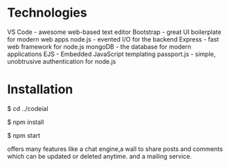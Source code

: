 # Technologies
VS Code - awesome web-based text editor
Bootstrap - great UI boilerplate for modern web apps
node.js - evented I/O for the backend
Express - fast web framework for node.js
mongoDB - the database for modern applications
EJS - Embedded JavaScript templating
passport.js - simple, unobtrusive authentication for node.js

# Installation

$ cd ../codeial

$ npm install

$ npm start


offers many features like a chat engine,a wall to share posts and
comments which can be updated or deleted anytime. and a mailing service.

